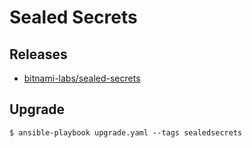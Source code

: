 # Sealed Secrets

## Releases

- [bitnami-labs/sealed-secrets](https://github.com/bitnami-labs/sealed-secrets/releases)

## Upgrade

```shell
$ ansible-playbook upgrade.yaml --tags sealedsecrets
```
